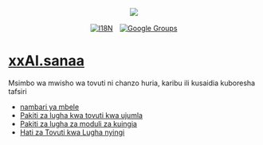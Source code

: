 <p align="center"><a href="https://wac.tax"><img src="https://cdn.jsdelivr.net/gh/wactax/img/logo.svg"/></a></p><p align="center"><a href="https://github.com/wactax/wac.tax/blob/main/doc/README.md#readme"><img alt="I18N" src="https://cdn.jsdelivr.net/gh/wactax/img/t.svg"/></a>　<a href="https://groups.google.com/u/2/g/wactax"><img alt="Google Groups" src="https://cdn.jsdelivr.net/gh/wactax/img/g-groups.svg"/></a></p>

# [xxAI.sanaa](https://xxAI.art)

Msimbo wa mwisho wa tovuti ni chanzo huria, karibu ili kusaidia kuboresha tafsiri

* [nambari ya mbele](https://github.com/xxai-art/web)
* [Pakiti za lugha kwa tovuti kwa ujumla](https://github.com/xxai-art/web/tree/main/i18n)
* [Pakiti za lugha za moduli za kuingia](https://github.com/wacpkg/user/tree/main/ui.i18n)
* [Hati za Tovuti kwa Lugha nyingi](https://github.com/xxai-doc)
